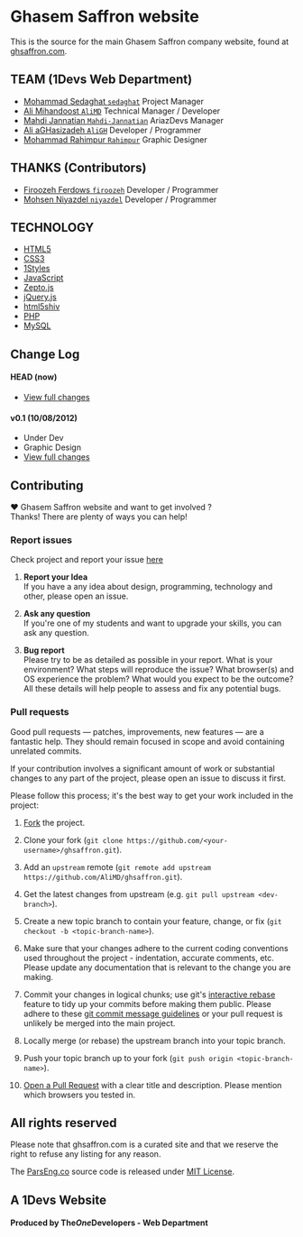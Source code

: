 # Ghasem Saffron website
This is the source for the main Ghasem Saffron company website, found at [ghsaffron.com](http://ghsaffron.com).  

## TEAM (1Devs Web Department)
* [Mohammad Sedaghat `sedaghat`](https://github.com/sedaghat) Project Manager
* [Ali Mihandoost `AliMD`](https://github.com/AliMD) Technical Manager / Developer
* [Mahdi Jannatian `Mahdi-Jannatian`](https://github.com/Mahdi-Jannatian) AriazDevs Manager
* [Ali aGHasizadeh `AliGH`](https://github.com/AliGH) Developer / Programmer
* [Mohammad Rahimpur `Rahimpur`](http://127.0.0.1) Graphic Designer

## THANKS (Contributors)
* [Firoozeh Ferdows `firoozeh`](https://github.com/firoozeh) Developer / Programmer
* [Mohsen Niyazdel `niyazdel`](https://github.com/niyazdel) Developer / Programmer


## TECHNOLOGY
* [HTML5](http://ali.md/wiki/html5)
* [CSS3](http://ali.md/css3ref)
* [1Styles](http://ali.md/1styles)
* [JavaScript](http://ali.md/wiki/javascript)
* [Zepto.js](http://ali.md/zepto.js)
* [jQuery.js](http://ali.md/jquery.js)
* [html5shiv](http://ali.md/html5shiv)
* [PHP](http://ali.md/php/)
* [MySQL](http://ali.md/wiki/mysql)

## Change Log

#### HEAD (now)
  * [View full changes](https://github.com/AliMD/ghsaffron/compare/v0.1...master)

#### v0.1 (10/08/2012)
  * Under Dev
  * Graphic Design
  * [View full changes](https://github.com/AliMD/ghsaffron/compare/a36063436b07e4a454988886b501311b7c4a08ae...faab5824274a446ba1574d2f8be6ee273faeb78f)

## Contributing
♥ Ghasem Saffron website and want to get involved ?  
Thanks! There are plenty of ways you can help!  

### Report issues
Check project and report your issue [here](https://github.com/AliMD/ghsaffron/issues)    

1. **Report your Idea**  
  If you have a any idea about design, programming, technology and other, please open an issue.
  
1. **Ask any question**  
  If you're one of my students and want to upgrade your skills, you can ask any question.  
  
1. **Bug report**  
  Please try to be as detailed as possible in your report. What is your
environment? What steps will reproduce the issue? What browser(s) and OS
experience the problem? What would you expect to be the outcome? All these
details will help people to assess and fix any potential bugs.
  
### Pull requests  

Good pull requests — patches, improvements, new features — are a fantastic
help. They should remain focused in scope and avoid containing unrelated commits.

If your contribution involves a significant amount of work or substantial
changes to any part of the project, please open an issue to discuss it first.

Please follow this process; it's the best way to get your work included in the project:

1. [Fork](http://help.github.com/fork-a-repo/) the project.

2. Clone your fork (`git clone
   https://github.com/<your-username>/ghsaffron.git`).

3. Add an `upstream` remote (`git remote add upstream
   https://github.com/AliMD/ghsaffron.git`).

4. Get the latest changes from upstream (e.g. `git pull upstream
   <dev-branch>`).

5. Create a new topic branch to contain your feature, change, or fix (`git
   checkout -b <topic-branch-name>`).

6. Make sure that your changes adhere to the current coding conventions used
   throughout the project - indentation, accurate comments, etc. Please update
   any documentation that is relevant to the change you are making.

7. Commit your changes in logical chunks; use git's [interactive
   rebase](https://help.github.com/articles/interactive-rebase) feature to tidy
   up your commits before making them public. Please adhere to these [git commit
   message
   guidelines](http://tbaggery.com/2008/04/19/a-note-about-git-commit-messages.html)
   or your pull request is unlikely be merged into the main project.

8. Locally merge (or rebase) the upstream branch into your topic branch.

9. Push your topic branch up to your fork (`git push origin
   <topic-branch-name>`).

10. [Open a Pull Request](http://help.github.com/send-pull-requests/) with a
    clear title and description. Please mention which browsers you tested in.

## All rights reserved ###
Please note that ghsaffron.com is a curated site and that we reserve the right to refuse any listing for any reason.  
  
The [ParsEng.co](http://ghsaffron.com) source code is released under [MIT License](http://opensource.org/licenses/MIT).  

## A 1Devs Website
#### Produced by The<i>One</i>Developers - Web Department  
